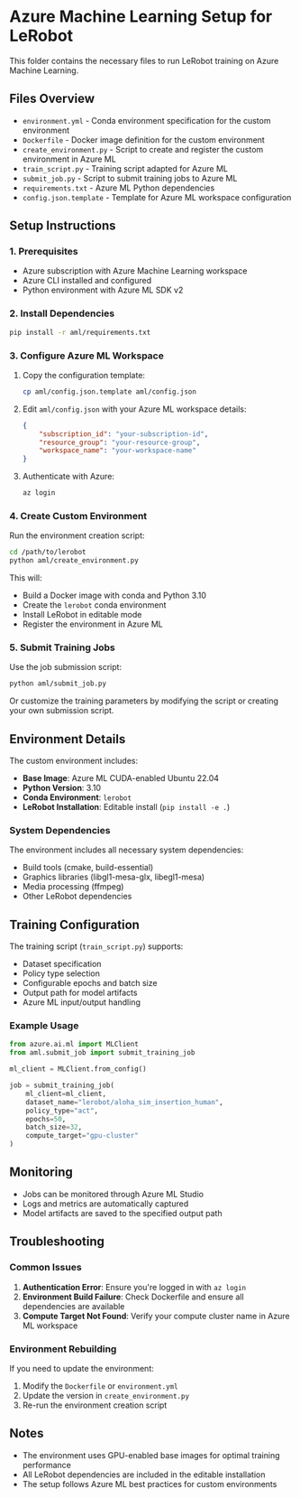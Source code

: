 # Azure Machine Learning Setup for LeRobot

This folder contains the necessary files to run LeRobot training on Azure Machine Learning.

## Files Overview

- `environment.yml` - Conda environment specification for the custom environment
- `Dockerfile` - Docker image definition for the custom environment
- `create_environment.py` - Script to create and register the custom environment in Azure ML
- `train_script.py` - Training script adapted for Azure ML
- `submit_job.py` - Script to submit training jobs to Azure ML
- `requirements.txt` - Azure ML Python dependencies
- `config.json.template` - Template for Azure ML workspace configuration

## Setup Instructions

### 1. Prerequisites

- Azure subscription with Azure Machine Learning workspace
- Azure CLI installed and configured
- Python environment with Azure ML SDK v2

### 2. Install Dependencies

```bash
pip install -r aml/requirements.txt
```

### 3. Configure Azure ML Workspace

1. Copy the configuration template:
   ```bash
   cp aml/config.json.template aml/config.json
   ```

2. Edit `aml/config.json` with your Azure ML workspace details:
   ```json
   {
       "subscription_id": "your-subscription-id",
       "resource_group": "your-resource-group",
       "workspace_name": "your-workspace-name"
   }
   ```

3. Authenticate with Azure:
   ```bash
   az login
   ```

### 4. Create Custom Environment

Run the environment creation script:

```bash
cd /path/to/lerobot
python aml/create_environment.py
```

This will:
- Build a Docker image with conda and Python 3.10
- Create the `lerobot` conda environment
- Install LeRobot in editable mode
- Register the environment in Azure ML

### 5. Submit Training Jobs

Use the job submission script:

```bash
python aml/submit_job.py
```

Or customize the training parameters by modifying the script or creating your own submission script.

## Environment Details

The custom environment includes:
- **Base Image**: Azure ML CUDA-enabled Ubuntu 22.04
- **Python Version**: 3.10
- **Conda Environment**: `lerobot`
- **LeRobot Installation**: Editable install (`pip install -e .`)

### System Dependencies

The environment includes all necessary system dependencies:
- Build tools (cmake, build-essential)
- Graphics libraries (libgl1-mesa-glx, libegl1-mesa)
- Media processing (ffmpeg)
- Other LeRobot dependencies

## Training Configuration

The training script (`train_script.py`) supports:
- Dataset specification
- Policy type selection
- Configurable epochs and batch size
- Output path for model artifacts
- Azure ML input/output handling

### Example Usage

```python
from azure.ai.ml import MLClient
from aml.submit_job import submit_training_job

ml_client = MLClient.from_config()

job = submit_training_job(
    ml_client=ml_client,
    dataset_name="lerobot/aloha_sim_insertion_human",
    policy_type="act",
    epochs=50,
    batch_size=32,
    compute_target="gpu-cluster"
)
```

## Monitoring

- Jobs can be monitored through Azure ML Studio
- Logs and metrics are automatically captured
- Model artifacts are saved to the specified output path

## Troubleshooting

### Common Issues

1. **Authentication Error**: Ensure you're logged in with `az login`
2. **Environment Build Failure**: Check Dockerfile and ensure all dependencies are available
3. **Compute Target Not Found**: Verify your compute cluster name in Azure ML workspace

### Environment Rebuilding

If you need to update the environment:

1. Modify the `Dockerfile` or `environment.yml`
2. Update the version in `create_environment.py`
3. Re-run the environment creation script

## Notes

- The environment uses GPU-enabled base images for optimal training performance
- All LeRobot dependencies are included in the editable installation
- The setup follows Azure ML best practices for custom environments
